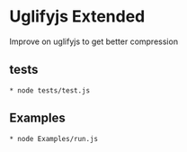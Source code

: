 # Uglifyjs Extended

Improve on uglifyjs to get better compression 

## tests 

    * node tests/test.js
    
## Examples

    * node Examples/run.js